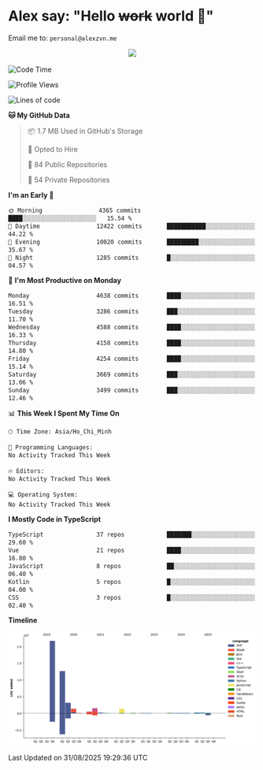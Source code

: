 # Alex say: "Hello ~~work~~ world 🐾"
Email me to: `personal@alexzvn.me`


<p align=center>
  <a href="https://skillicons.dev">
    <img src="https://skillicons.dev/icons?i=ts,js,php,nodejs,bun,vue,nuxt,react,svelte,tauri,laravel,rust,mongodb,docker,electron,redis,rabbitmq,tailwind,git,cloudflare,elysia,mysql,nginx,rollupjs,sentry,ubuntu,yarn,html,css,vite" />
  </a>
</p>

<!--START_SECTION:waka-->
![Code Time](http://img.shields.io/badge/Code%20Time-1%2C066%20hrs%2055%20mins-blue)

![Profile Views](http://img.shields.io/badge/Profile%20Views-0-blue)

![Lines of code](https://img.shields.io/badge/From%20Hello%20World%20I%27ve%20Written-43.6%20million%20lines%20of%20code-blue)

**🐱 My GitHub Data** 

> 📦 1.7 MB Used in GitHub's Storage 
 > 
> 💼 Opted to Hire
 > 
> 📜 84 Public Repositories 
 > 
> 🔑 54 Private Repositories 
 > 
**I'm an Early 🐤** 

```text
🌞 Morning                4365 commits        ████░░░░░░░░░░░░░░░░░░░░░   15.54 % 
🌆 Daytime                12422 commits       ███████████░░░░░░░░░░░░░░   44.22 % 
🌃 Evening                10020 commits       █████████░░░░░░░░░░░░░░░░   35.67 % 
🌙 Night                  1285 commits        █░░░░░░░░░░░░░░░░░░░░░░░░   04.57 % 
```
📅 **I'm Most Productive on Monday** 

```text
Monday                   4638 commits        ████░░░░░░░░░░░░░░░░░░░░░   16.51 % 
Tuesday                  3286 commits        ███░░░░░░░░░░░░░░░░░░░░░░   11.70 % 
Wednesday                4588 commits        ████░░░░░░░░░░░░░░░░░░░░░   16.33 % 
Thursday                 4158 commits        ████░░░░░░░░░░░░░░░░░░░░░   14.80 % 
Friday                   4254 commits        ████░░░░░░░░░░░░░░░░░░░░░   15.14 % 
Saturday                 3669 commits        ███░░░░░░░░░░░░░░░░░░░░░░   13.06 % 
Sunday                   3499 commits        ███░░░░░░░░░░░░░░░░░░░░░░   12.46 % 
```


📊 **This Week I Spent My Time On** 

```text
🕑︎ Time Zone: Asia/Ho_Chi_Minh

💬 Programming Languages: 
No Activity Tracked This Week

🔥 Editors: 
No Activity Tracked This Week

💻 Operating System: 
No Activity Tracked This Week
```

**I Mostly Code in TypeScript** 

```text
TypeScript               37 repos            ███████░░░░░░░░░░░░░░░░░░   29.60 % 
Vue                      21 repos            ████░░░░░░░░░░░░░░░░░░░░░   16.80 % 
JavaScript               8 repos             ██░░░░░░░░░░░░░░░░░░░░░░░   06.40 % 
Kotlin                   5 repos             █░░░░░░░░░░░░░░░░░░░░░░░░   04.00 % 
CSS                      3 repos             █░░░░░░░░░░░░░░░░░░░░░░░░   02.40 % 
```



**Timeline**

![Lines of Code chart](https://raw.githubusercontent.com/alexzvn/alexzvn/main/assets/bar_graph.png)


 Last Updated on 31/08/2025 19:29:36 UTC
<!--END_SECTION:waka-->
